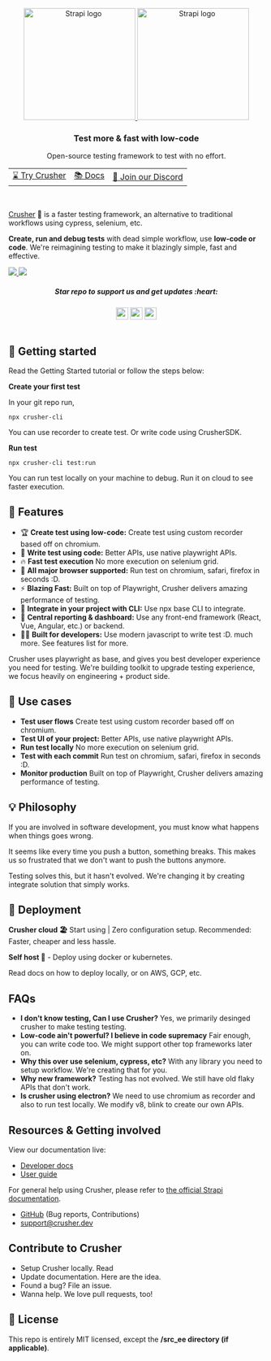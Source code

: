 <p align="center">
  <p align="center">
  <a href="https://strapi.io/#gh-light-mode-only">
    <img src="https://i.imgur.com/EhNlMyB.png" width="220px" alt="Strapi logo" />
  </a>
  <a href="https://strapi.io/#gh-dark-mode-only">
    <img src="https://i.imgur.com/AAjf4pL.png"  width="220px" alt="Strapi logo" />
  </a>
</p>
</p>


<h3 align="center">Test more & fast with low-code</h3>
<p align="center">Open-source testing framework to test with no effort.</p>

<div align="center">
  <table>
    <tbody>
      <tr>
         <td>
          <a href="#-start-using-crusher">⌛ Try Crusher</a>
        </td>
        <td>
          <a href="https://millionjs.org">📚 Docs</a>
        </td>
        <td>
          <a href="https://discord.gg/X9yFbcV2rF">💬 Join our Discord</a>
        </td>
      </tr>
    </tbody>
  </table>
  </div>
<br />

[Crusher](https://crusher.dev) 🦖 is a faster  testing framework, an alternative to traditional workflows using cypress, selenium, etc.

**Create, run and debug tests** with dead simple workflow, use **low-code or code**. We're reimagining testing to make it blazingly simple, fast and effective.


  <a href="https://strapi.io/#gh-light-mode-only">
  <img src="https://i.imgur.com/nqE0S1B.png"/>
  </a>
  <a href="https://strapi.io/#gh-dark-mode-only">
    <img src="https://i.imgur.com/qQ2uda9.png"  />
  </a>


<div>
<h5  align="center"> Star repo to support us and get updates :heart: </h5>
</div>

<div align="center">
  <img src="https://img.shields.io/github/stars/crusherdev/crusher.svg?style=social&label=Star" height="24"/>  
    <img src="https://img.shields.io/github/forks/crusherdev/crusher.svg?style=social&label=Fork" height="24"/>
     <img src="https://img.shields.io/github/watchers/crusherdev/crusher.svg?style=social&label=Watch" height="24"/>
</div>


<br/>



## 🚀 Getting started

Read the Getting Started tutorial or follow the steps below:

**Create your first test**

In your git repo run,

```
npx crusher-cli
```

You can use recorder to create test. Or write code using CrusherSDK.

**Run test**

```
npx crusher-cli test:run
```

You can run test locally on your machine to debug. Run it on cloud to see faster execution.


## 🦖 Features
- 🏆 **Create test using low-code:** Create test using custom recorder based off on chromium.
- 📝 **Write test using code:** Better APIs, use native playwright APIs.
- 🔥 **Fast test execution** No more execution on selenium grid.
- 🔋 **All major browser supported:** Run test on chromium, safari, firefox in seconds :D.
- ⚡ **Blazing Fast:** Built on top of Playwright, Crusher delivers amazing performance of testing.
- 👏 **Integrate in your project with CLI:** Use npx base CLI to integrate.
- 🦄 **Central reporting & dashboard:** Use any front-end framework (React, Vue, Angular, etc.) or backend.
- 👨‍💻 **Built for developers:** Use modern javascript to write test :D.
 much more. See features list for more.

Crusher uses playwright as base, and gives you best developer experience you need for testing. We're building toolkit to upgrade testing experience, we focus heavily on engineering + product side.

## 🏃 Use cases
- **Test user flows** Create test using custom recorder based off on chromium.
-  **Test UI of your project:** Better APIs, use native playwright APIs.
- **Run test locally** No more execution on selenium grid.
- **Test with each commit** Run test on chromium, safari, firefox in seconds :D.
- **Monitor production** Built on top of Playwright, Crusher delivers amazing performance of testing.


## 💡 Philosophy

If you are involved in software development, you must know what happens when things goes wrong. 

It seems like every time you push a button, something breaks. This makes us so frustrated that we don't want to push the buttons anymore.

Testing solves this, but it hasn't evolved. We're changing it by creating integrate solution that simply works.


## 🧱 Deployment

**Crusher cloud 🏖️** Start using |  Zero configuration setup. Recommended: Faster, cheaper and less hassle.

**Self host 🧱** - Deploy using docker or kubernetes. 

Read docs on how to deploy locally, or on AWS, GCP, etc.


## FAQs
- **I don't know testing, Can I use Crusher?** Yes, we primarily desinged crusher to make testing testing.
- **Low-code ain't powerful? I believe in code supremacy** Fair enough, you can write code too. We might support other top frameworks later on.
- **Why this over use selenium, cypress, etc?** With any library you need to setup workflow. We're creating that for you.
- **Why new framework?** Testing has not evolved. We still have old flaky APIs that don't work.
- **Is crusher using electron?** We need to use chromium as recorder and also to run test locally. We modify v8, blink to create our own APIs.

## Resources & Getting involved

View our documentation live:
- [Developer docs](https://docs.strapi.io/developer-docs/latest/getting-started/introduction.html)
- [User guide](https://docs.strapi.io/user-docs/latest/getting-started/introduction.html)

For general help using Crusher, please refer to [the official Strapi documentation](https://docs.crusher.dev).
- [GitHub](https://github.com/crusherdev/crusher) (Bug reports, Contributions)
- support@crusher.dev

##  Contribute to Crusher
- Setup Crusher locally. Read
- Update documentation. Here are the idea.
- Found a bug? File an issue.
- Wanna help. We love pull requests, too!

## 📝 License
This repo is entirely MIT licensed, except the **/src_ee directory (if applicable)**.
